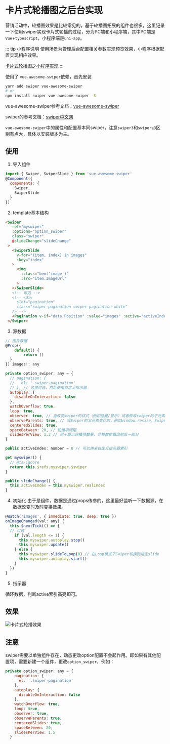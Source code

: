 # 卡片式轮播图之后台实现
营销活动中，轮播图效果是比较常见的，基于轮播图拓展的组件也很多，这里记录一下使用swiper实现卡片式轮播的过程，分为PC端和小程序端，其中PC端是```Vue```+```typescript```，小程序端是```uni-app```。

::: tip 小程序说明
使用场景为管理后台配置相关参数实现预览效果，小程序根据配置实现相应效果。

[卡片式轮播图之小程序实现](../uni/swiper.html)
:::

使用了 ```vue-awesome-swiper```依赖，首先安装
```bash
yarn add swiper vue-awesome-swiper
# or
npm install swiper vue-awesome-swiper -S
```

vue-awesome-swiper参考文档：[vue-awesome-swiper](npmjs.com/package/vue-awesome-swiper)

swiper的参考文档：[swiper中文网](https://www.swiper.com.cn/)

```vue-awesome-swiper```中的属性和配置基本同swiper，注意```swiper3```和```swiper≥3```区别有点大，具体以安装版本为主。

## 使用
1. 导入组件
```js
import { Swiper, SwiperSlide } from 'vue-awesome-swiper'
@Component({
  components: {
    Swiper,
    SwiperSlide
  }
})
```

2. template基本结构
```html
<Swiper
   ref="myswiper"
   :options="option_swiper"
   class="swiper"
   @slideChange="slideChange"
 >
   <SwiperSlide
     v-for="(item, index) in images"
     :key="index"
   >
     <img
       :class="bem('image')"
       :src="item.ImageUrl"
     >
   </SwiperSlide>
   <!-- 可选 -->
   <!-- <div
     slot="pagination"
     class="swiper-pagination swiper-pagination-white"
   /> -->
   <Pagination v-if="data.Position" :value="images" :active="activeIndex" />
 </Swiper>
```

3. 源数据
```js
// 图片数据
@Prop({
	default() {
  		return []
  }
}) images!: any

private option_swiper: any = {
  // pagination: {
  //   el: '.swiper-pagination'
  // }, // 这里可选，然后使用自定义指示器
  autoplay: {
    disableOnInteraction: false
  },
  watchOverflow: true,
  loop: true,
  observer: true, // 当改变swiper的样式（例如隐藏/显示）或者修改swiper的子元素时，自动初始化swiper
  observeParents: true, // 当Swiper的父元素变化时，例如window.resize，Swiper更新
  centeredSlides: true,
  spaceBetween: 20, // 轮播项间距
  slidesPerView: 1.3 // 用于展示轮播项数量，非整数能露出前后一部分
}

public activeIndex: number = 0 // 可以用来自定义指示器索引

get myswiper() {
  // @ts-ignore
  return this.$refs.myswiper.$swiper
}

public slideChange() {
  this.activeIndex = this.myswiper.realIndex
}

```

4. 初始化
由于是组件，数据是通过props传参的，这里最好监听一下数据源，在数据改变时及时变换效果。
```js
@Watch('images', { immediate: true, deep: true })
onImageChanged(val: any) {
  this.$nextTick(() => {
  // 可选
    if (val.length <= 1) {
      this.myswiper.autoplay.stop()
      this.myswiper.update()
    } else {
      this.myswiper.slideToLoop(0) // 在Loop模式下Swiper切换到指定slide
      this.myswiper.autoplay.start()
    }
  })
}
```

5. 指示器

循环数据，判断active索引高亮即可。

## 效果

![卡片式轮播效果](/img/swiper-1.png)

## 注意
swiper需要以单独组件存在，动态更改option配置不会起作用。即如果有其他配置项，需要新建一个组件，更改```option_swiper```，例如：
```js
private option_swiper: any = {
    pagination: {
      el: '.swiper-pagination'
    },
    autoplay: {
      disableOnInteraction: false
    },
    watchOverflow: true,
    loop: true,
    observer: true,
    observeParents: true,
    centeredSlides: true,
    spaceBetween: 20,
    slidesPerView: 1.5
  }
```